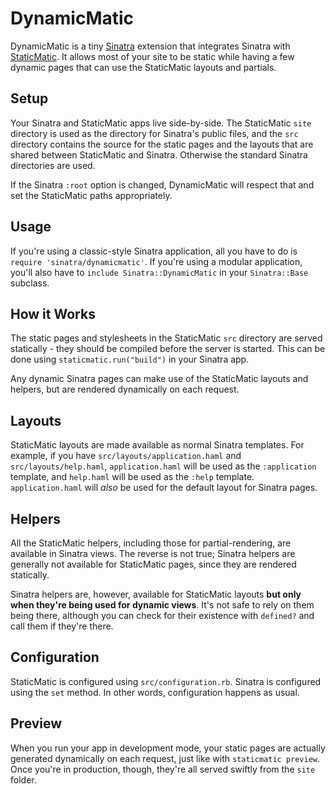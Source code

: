 # DynamicMatic

DynamicMatic is a tiny [Sinatra](http://sinatrarb.com) extension
that integrates Sinatra with [StaticMatic](http://staticmatic.rubyforge.org).
It allows most of your site to be static
while having a few dynamic pages that can use the StaticMatic layouts and partials.

## Setup

Your Sinatra and StaticMatic apps live side-by-side.
The StaticMatic `site` directory is used as the directory for Sinatra's public files,
and the `src` directory contains the source for the static pages
and the layouts that are shared between StaticMatic and Sinatra.
Otherwise the standard Sinatra directories are used.

If the Sinatra `:root` option is changed,
DynamicMatic will respect that and set the StaticMatic paths appropriately.

## Usage

If you're using a classic-style Sinatra application,
all you have to do is `require 'sinatra/dynamicmatic'`.
If you're using a modular application,
you'll also have to `include Sinatra::DynamicMatic`
in your `Sinatra::Base` subclass.

## How it Works

The static pages and stylesheets in the StaticMatic `src` directory
are served statically - they should be compiled before the server is started.
This can be done using `staticmatic.run("build")` in your Sinatra app.

Any dynamic Sinatra pages can make use of the StaticMatic layouts and helpers,
but are rendered dynamically on each request.

## Layouts

StaticMatic layouts are made available as normal Sinatra templates.
For example, if you have `src/layouts/application.haml` and `src/layouts/help.haml`,
`application.haml` will be used as the `:application` template,
and `help.haml` will be used as the `:help` template.
`application.haml` will *also* be used for the default layout for Sinatra pages.

## Helpers

All the StaticMatic helpers, including those for partial-rendering,
are available in Sinatra views.
The reverse is not true;
Sinatra helpers are generally not available for StaticMatic pages,
since they are rendered statically.

Sinatra helpers are, however, available for StaticMatic layouts
**but only when they're being used for dynamic views**.
It's not safe to rely on them being there,
although you can check for their existence with `defined?`
and call them if they're there.

## Configuration

StaticMatic is configured using `src/configuration.rb`.
Sinatra is configured using the `set` method.
In other words, configuration happens as usual.

## Preview

When you run your app in development mode,
your static pages are actually generated dynamically on each request,
just like with `staticmatic preview`.
Once you're in production, though,
they're all served swiftly from the `site` folder.
